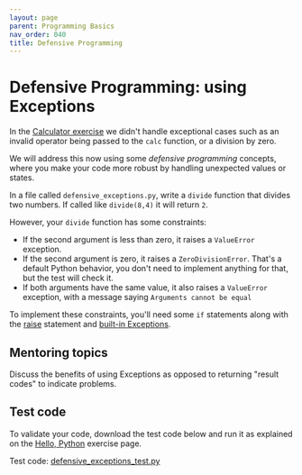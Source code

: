 ```yaml
---
layout: page
parent: Programming Basics
nav_order: 040
title: Defensive Programming
---
```


# Defensive Programming: using Exceptions

In the [Calculator exercise](./calculator_function.html) we
didn't handle exceptional cases such as an invalid operator
being passed to the `calc` function, or a division by zero.

We will address this now using some _defensive programming_ 
concepts, where you make your code more robust by handling
unexpected values or states.

In a file called `defensive_exceptions.py`, write a `divide`
function that divides two numbers. If called like `divide(8,4)`
it will return `2`.

However, your `divide` function has some constraints:

- If the second argument is less than zero, it raises a `ValueError` exception.
- If the second argument is zero, it raises a `ZeroDivisionError`. That's a default Python behavior, you don't need to implement anything for that, but the test will check it.
- If both arguments have the same value, it also raises a `ValueError` exception, with a message saying `Arguments cannot be equal`

To implement these constraints, you'll need some `if` statements
along with the
[raise](https://docs.python.org/3/tutorial/errors.html#raising-exceptions) statement
and
[built-in Exceptions](https://docs.python.org/3/library/exceptions.html#bltin-exceptions).

## Mentoring topics

Discuss the benefits of using Exceptions as opposed to returning
"result codes" to indicate problems.

## Test code

To validate your code, download the test code below and run
it as explained on the [Hello, Python](./hello_python.html)
exercise page.

Test code:
[defensive_exceptions_test.py](./defensive_exceptions_test.py)

